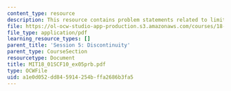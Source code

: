 ```yaml
---
content_type: resource
description: This resource contains problem statements related to limits and discontinuity.
file: https://ol-ocw-studio-app-production.s3.amazonaws.com/courses/18-01sc-single-variable-calculus-fall-2010/a1e0d052dd845914254bffa2686b3fa5_MIT18_01SCF10_ex05prb.pdf
file_type: application/pdf
learning_resource_types: []
parent_title: 'Session 5: Discontinuity'
parent_type: CourseSection
resourcetype: Document
title: MIT18_01SCF10_ex05prb.pdf
type: OCWFile
uid: a1e0d052-dd84-5914-254b-ffa2686b3fa5
---
```

